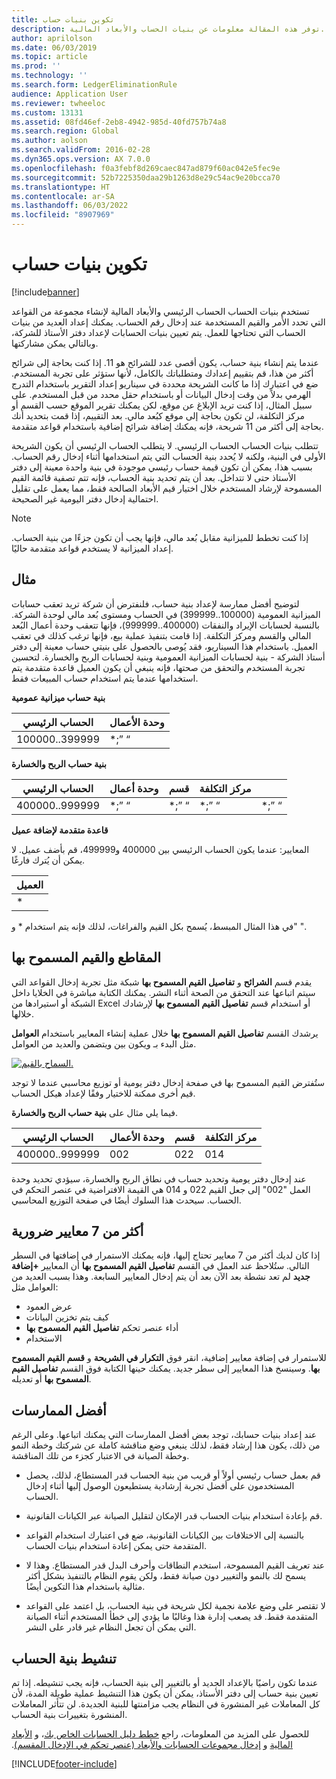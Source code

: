 ```yaml
---
title: تكوين بنيات حساب
description: توفر هذه المقالة معلومات عن بنيات الحساب والأبعاد المالية.
author: aprilolson
ms.date: 06/03/2019
ms.topic: article
ms.prod: ''
ms.technology: ''
ms.search.form: LedgerEliminationRule
audience: Application User
ms.reviewer: twheeloc
ms.custom: 13131
ms.assetid: 08fd46ef-2eb8-4942-985d-40fd757b74a8
ms.search.region: Global
ms.author: aolson
ms.search.validFrom: 2016-02-28
ms.dyn365.ops.version: AX 7.0.0
ms.openlocfilehash: f0a3febf8d269caec847ad879f60ac042e5fec9e
ms.sourcegitcommit: 52b7225350daa29b1263d8e29c54ac9e20bcca70
ms.translationtype: HT
ms.contentlocale: ar-SA
ms.lasthandoff: 06/03/2022
ms.locfileid: "8907969"
---
```

# <a name="configure-account-structures"></a>تكوين بنيات حساب

[!include[banner](../includes/banner.md)]

تستخدم بنيات الحساب الحساب الرئيسي والأبعاد المالية لإنشاء مجموعة من القواعد التي تحدد الأمر والقيم المستخدمة عند إدخال رقم الحساب. يمكنك إعداد العديد من بنيات الحساب التي تحتاجها للعمل. يتم تعيين بنيات الحسابات لإعداد دفتر الأستاذ للشركة، وبالتالي يمكن مشاركتها.

عندما يتم إنشاء بنية حساب، يكون أقصى عدد للشرائح هو 11. إذا كنت بحاجة إلى شرائح أكثر من هذا، قم بتقييم إعدادك ومتطلباتك بالكامل، لأنها ستؤثر على تجربة المستخدم. ضع في اعتبارك إذا ما كانت الشريحة محددة في سيناريو إعداد التقرير باستخدام التدرج الهرمي بدلاً من وقت إدخال البيانات أو باستخدام حقل محدد من قبل المستخدم. على سبيل المثال، إذا كنت تريد الإبلاغ عن موقع، لكن يمكنك تقرير الموقع حسب القسم أو مركز التكلفة، لن تكون بحاجة إلى موقع كبُعد مالي. بعد التقييم، إذا قمت بتحديد أنك بحاجة إلى أكثر من 11 شريحة، فإنه يمكنك إضافة شرائح إضافية باستخدام قواعد متقدمة.

تتطلب بنيات الحساب الحساب الرئيسي. لا يتطلب الحساب الرئيسي أن يكون الشريحة الأولى في البنية، ولكنه لا يُحدد بنية الحساب التي يتم استخدامها أثناء إدخال رقم الحساب. بسبب هذا، يمكن أن تكون قيمة حساب رئيسي موجودة في بنية واحدة معينة إلى دفتر الأستاذ حتى لا تتداخل. بعد أن يتم تحديد بنية الحساب، فإنه تتم تصفية قائمة القيم المسموحة لإرشاد المستخدم خلال اختيار قيم الأبعاد الصالحة فقط، مما يعمل على تقليل احتمالية إدخال دفتر اليومية غير الصحيحة.

> [!NOTE] 
> إذا كنت تخطط للميزانية مقابل بُعد مالي، فإنها يجب أن تكون جزءًا من بنية الحساب. إعداد الميزانية لا يستخدم قواعد متقدمة حاليًا.

## <a name="example"></a>مثال
لتوضيح أفضل ممارسة لإعداد بنية حساب، فلنفترض أن شركة تريد تعقب حسابات الميزانية العمومية (100000..399999) في الحساب ومستوى بُعد مالي لوحدة الشركة. بالنسبة لحسابات الإيراد والنفقات (400000..999999)، فإنها تتعقب وحدة أعمال البُعد المالي والقسم ومركز التكلفة. إذا قامت بتنفيذ عملية بيع، فإنها ترغب كذلك في تعقب العميل. باستخدام هذا السيناريو، فقد يُوصى بالحصول على بنيتي حساب معينة إلى دفتر أستاذ الشركة - بنية لحسابات الميزانية العمومية وبنية لحسابات الربح والخسارة. لتحسين تجربة المستخدم والتحقق من صحتها، فإنه ينبغي أن يكون العميل قاعدة متقدمة يتم استخدامها عندما يتم استخدام حساب المبيعات فقط.

**بنية حساب ميزانية عمومية**

|الحساب الرئيسي          | وحدة الأعمال    |
|----------------------|-----------|
|100000..399999 | *;” “|

**بنية حساب الربح والخسارة**

|الحساب الرئيسي          | وحدة أعمال    |قسم          | مركز التكلفة    | &nbsp; |
|----------------------|------------------|--------------------|-----------|---|
|400000..999999 | \*;” “| \*;” “| \*;” “| \*;” “|

**قاعدة متقدمة لإضافة عميل**

المعايير: عندما يكون الحساب الرئيسي بين 400000 و499999، قم بأضف عميل. لا يمكن أن يُترك فارغًا.

|العميل         |
|-----------------|
|* |

في هذا المثال المبسط، يُسمح بكل القيم والفراغات، لذلك فإنه يتم استخدام * و" ".

## <a name="segments-and-allowed-values"></a>المقاطع والقيم المسموح بها
يقدم قسم **الشرائح** و **تفاصيل القيم المسموح بها** شبكة مثل تجربة إدخال القواعد التي سيتم اتباعها عند التحقق من الصحة أثناء النشر. يمكنك الكتابة مباشرة في الخلايا داخل الشبكة أو استيرادها من Excel أو استخدام قسم **تفاصيل القيم المسموح بها** لإرشادك خلالها.

يرشدك القسم **تفاصيل القيم المسموح بها** خلال عملية إنشاء المعايير باستخدام **العوامل** مثل البدء بـ ويكون بين ويتضمن والعديد من العوامل.

[![السماح بالقيم.](./media/account.png)](./media/account.png) 

ستُفترض القيم المسموح بها في صفحة إدخال دفتر يومية أو توزيع محاسبي عندما لا توجد قيم أخرى ممكنة للاختيار وفقًا لإعداد هيكل الحساب.

فيما يلي مثال على **بنية حساب الربح والخسارة**.

|الحساب الرئيسي          | وحدة الأعمال    |قسم          | مركز التكلفة    |
|----------------------|-----------|----------------------|-----------|
|400000..999999 | 002 | 022 | 014 |

عند إدخال دفتر يومية وتحديد حساب في نطاق الربح والخسارة، سيؤدي تحديد وحدة العمل "002" إلى جعل القيم 022 و 014 هي القيمة الافتراضية في عنصر التحكم في الحساب. سيحدث هذا السلوك أيضًا في صفحة التوزيع المحاسبي. 

## <a name="more-than-7-criteria-needed"></a>أكثر من 7 معايير ضرورية

إذا كان لديك أكثر من 7 معايير تحتاج إليها، فإنه يمكنك الاستمرار في إضافتها في السطر التالي. ستُلاحظ عند العمل في القسم **تفاصيل القيم المسموح بها** أن المعايير **+إضافة جديد** لم تعد نشطة بعد الآن بعد أن يتم إدخال المعايير السابعة. وهذا بسبب العديد من العوامل مثل: 
 - عرض العمود 
 - كيف يتم تخزين البيانات 
 - أداء عنصر تحكم **تفاصيل القيم المسموح بها**
 - الاستخدام  
 
للاستمرار في إضافة معايير إضافية، انقر فوق **التكرار في الشريحة** و **قسم القيم المسموح بها**. وسينسخ هذا المعايير إلى سطر جديد. يمكنك حينها الكتابة فوق القسم **تفاصيل القيم المسموح بها** أو تعديله.

## <a name="best-practices"></a>أفضل الممارسات
عند إعداد بنيات حسابك، توجد بعض أفضل الممارسات التي يمكنك اتباعها. وعلى الرغم من ذلك، يكون هذا إرشاد فقط، لذلك ينبغي وضع مناقشة كاملة عن شركتك وخطة النمو وخطة الصيانة في الاعتبار كجزء من تلك المناقشة.

- قم بعمل حساب رئيسي أولاً أو قريب من بنية الحساب قدر المستطاع، لذلك، يحصل المستخدمون على أفضل تجربة إرشادية يستطيعون الوصول إليها أثناء إدخال الحساب.

- قم بإعادة استخدام بنيات الحساب قدر الإمكان لتقليل الصيانة عبر الكيانات القانونية.

- بالنسبة إلى الاختلافات بين الكيانات القانونية، ضع في اعتبارك استخدام القواعد المتقدمة حتى يمكن إعادة استخدام بنيات الحساب.

- عند تعريف القيم المسموحة، استخدم النطاقات وأحرف البدل قدر المستطاع. وهذا لا يسمح لك بالنمو والتغيير دون صيانة فقط، ولكن يقوم النظام بالتنفيذ بشكل أكثر مثالية باستخدام هذا التكوين أيضًا.

- لا تقتصر على وضع علامة نجمية لكل شريحة في بنية الحساب، بل اعتمد على القواعد المتقدمة فقط. قد يصعب إدارة هذا وغالبًا ما يؤدي إلى خطأ المستخدم أثناء الصيانة التي يمكن أن تجعل النظام غير قادر على النشر.

## <a name="account-structure-activation"></a>تنشيط بنية الحساب
عندما تكون راضيًا بالإعداد الجديد أو بالتغيير إلى بنية الحساب، فإنه يجب تنشيطه. إذا تم تعيين بنية حساب إلى دفتر الأستاذ، يمكن أن يكون هذا التنشيط عملية طويلة المدة، لأن كل المعاملات غير المنشورة في النظام يجب مزامنتها للبنية الجديدة. لن تتأثر المعاملات المنشورة بتغييرات بنية الحساب.

للحصول على المزيد من المعلومات، راجع [خطط دليل الحسابات الخاص بك‬‏‫](plan-chart-of-accounts.md)، و [الأبعاد المالية](financial-dimensions.md) و [‬‏‫إدخال مجموعات الحسابات والأبعاد (عنصر تحكم في الإدخال المقسم)](enter-account-dimension-combinations-segmented-entry-control.md).


[!INCLUDE[footer-include](../../includes/footer-banner.md)]
